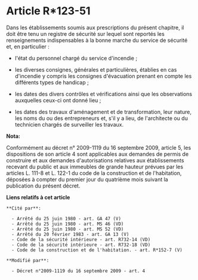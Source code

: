 # Article R*123-51

Dans les établissements soumis aux prescriptions du présent chapitre, il doit être tenu un registre de sécurité sur lequel
sont reportés les renseignements indispensables à la bonne marche du service de sécurité et, en particulier :

- l'état du personnel chargé du service d'incendie ;

- les diverses consignes, générales et particulières, établies en cas d'incendie y compris les consignes d'évacuation prenant
en compte les différents types de handicap ;

- les dates des divers contrôles et vérifications ainsi que les observations auxquelles ceux-ci ont donné lieu ;

- les dates des travaux d'aménagement et de transformation, leur nature, les noms du ou des entrepreneurs et, s'il y a lieu,
de l'architecte ou du technicien chargés de surveiller les travaux.

**Nota:**

Conformément au décret n° 2009-1119 du 16 septembre 2009, article 5, les dispositions de son article 4 sont applicables aux
demandes de permis de construire et aux demandes d'autorisations relatives aux établissements recevant du public et aux
immeubles de grande hauteur prévues par les articles L. 111-8 et L. 122-1 du code de la construction et de l'habitation,
déposées à compter du premier jour du quatrième mois suivant la publication du présent décret.

**Liens relatifs à cet article**

	**Cité par**:

	  - Arrêté du 25 juin 1980 - art. GA 47 (V)
	  - Arrêté du 25 juin 1980 - art. MS 46 (VD)
	  - Arrêté du 25 juin 1980 - art. MS 52 (VD)
	  - Arrêté du 20 février 1983 - art. GA 13 (V)
	  - Code de la sécurité intérieure - art. R732-14 (VD)
	  - Code de la sécurité intérieure - art. R732-18 (VD)
	  - Code de la construction et de l'habitation. - art. R*152-7 (V)

	**Modifié par**:

	  - Décret n°2009-1119 du 16 septembre 2009 - art. 4
